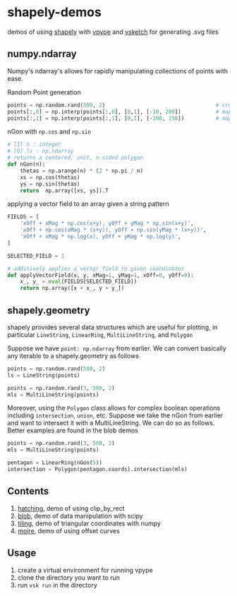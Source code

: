 # shapely-demos
demos of using [shapely](https://shapely.readthedocs.io/en/stable/manual.html) with [vpype](https://github.com/abey79/vpype) and [vsketch](https://vsketch.readthedocs.io/en/latest/) for generating .svg files

## numpy.ndarray
Numpy's ndarray's allows for rapidly manipulating collections of points with ease.

Random Point generation
```python
points = np.random.rand(500, 2)                                   # creates 500 (x, y) coordinates in (0,1) range
points[:,0] = np.interp(points[:,0], [0,1], [-10, 200])           # maps the x-coords from (0,1) to (-10, 200)
points[:,1] = np.interp(points[:,1], [0,1], [-200, 150])          # maps the y-coords from (0,1) to (-200, 150)
```

nGon with `np.cos` and `np.sin`
```python
# [I] n : integer
# [O] ls : np.ndarray
# returns a centered, unit, n-sided polygon
def nGon(n):
    thetas = np.arange(n) * (2 * np.pi / n)
    xs = np.cos(thetas)
    ys = np.sin(thetas)
    return  np.array([xs, ys]).T
```

applying a vector field to an array given a string pattern
```python
FIELDS = [
    'xOff + xMag * np.cos(x+y), yOff + yMag * np.sin(x+y)',
    'xOff + np.cos(xMag * (x+y)), yOff + np.sin(yMag * (x+y))',
    'xOff + xMag * np.log(x), yOff + yMag * np.log(y)',
]

SELECTED_FIELD = 1

# additively applies a vector field to given coordinates
def applyVectorField(x, y, xMag=1, yMag=1, xOff=0, yOff=0):
    x_, y_ = eval(FIELDS[SELECTED_FIELD])
    return np.array([x + x_, y + y_])
```

## shapely.geometry
shapely provides several data structures which are useful for plotting, in particular `LineString`, `LinearRing`, `MultiLineString`, and `Polygon`

Suppose we have `point: np.ndarray` from earlier. We can convert basically any iterable to a shapely.geometry as follows
```python
points = np.random.rand(500, 2)
ls = LineString(points)

points = np.random.rand(3, 500, 2)
mls = MultiLineString(points)
```

Moreover, using the `Polygon` class allows for complex boolean operations including `intersection`, `union`, etc. 
Suppose we take the nGon from earlier and want to intersect it with a MultiLineString. We can do so as follows. 
Better examples are found in the blob demos
```python
points = np.random.rand(3, 500, 2)
mls = MultiLineString(points)

pentagon = LinearRing(nGon(5))
intersection = Polygon(pentagon.coords).intersection(mls)
```



## Contents
1. [hatching](https://github.com/shivaPeri/shapely-demos/blob/main/hatching/README.md), demo of using clip_by_rect
2. [blob](https://github.com/shivaPeri/shapely-demos/blob/main/hatching/README.md), demo of data manipulation with scipy
3. [tiling](https://github.com/shivaPeri/shapely-demos/blob/main/hatching/README.md), demo of triangular coordinates with numpy
4. [moire](https://github.com/shivaPeri/shapely-demos/blob/main/hatching/README.md), demo of using offset curves

## Usage
1. create a virtual environment for running vpype
2. clone the directory you want to run
3. run `vsk run` in the directory
